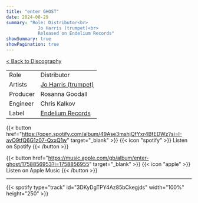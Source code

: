```yaml
---
title: "enter GHOST"
date: 2024-08-29
summary: "Role: Distributor<br>
            Jo Harris (trumpet)<br>
            Released on Endelium Records"
showSummary: true
showPagination: true
---
```

[< Back to Discography](/discography)

| | |
|-|-|
|Role|Distributor|
|Artists|[Jo Harris (trumpet)](https://www.joharrismusic.com/)|
|Producer|Rosanna Goodall|
|Engineer|Chris Kalkov|
|Label|[Endelium Records](https://endelium.com)|

{{< button href="https://open.spotify.com/album/49Ase3mshjQfYxr4BfEDWz?si=I-avO9tfQ6G1z07-QxxQ1w" target="_blank" >}}
{{< icon "spotify" >}} Listen on Spotify
{{< /button >}}

{{< button href="https://music.apple.com/gb/album/enter-ghost/1758856953?i=1758856955" target="_blank" >}}
{{< icon "apple" >}} Listen on Apple Music
{{< /button >}}

---

{{< spotify type="track" id="3DKyDgTPY4Az85bCkegjds" width="100%" height="250" >}}
